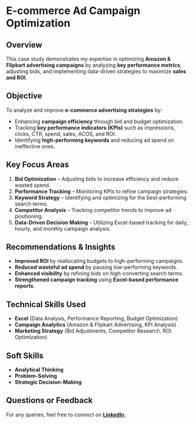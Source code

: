 # **E-commerce Ad Campaign Optimization**  

## **Overview**  
This case study demonstrates my expertise in optimizing **Amazon & Flipkart advertising campaigns** by analyzing **key performance metrics**, adjusting bids, and implementing data-driven strategies to maximize **sales and ROI**.  

## **Objective**  
To analyze and improve **e-commerce advertising strategies** by:  
- Enhancing **campaign efficiency** through bid and budget optimization.  
- Tracking **key performance indicators (KPIs)** such as impressions, clicks, CTR, spend, sales, ACOS, and ROI.  
- Identifying **high-performing keywords** and reducing ad spend on ineffective ones.  

## **Key Focus Areas**  
1. **Bid Optimization** – Adjusting bids to increase efficiency and reduce wasted spend.  
2. **Performance Tracking** – Monitoring KPIs to refine campaign strategies.  
3. **Keyword Strategy** – Identifying and optimizing for the best-performing search terms.  
4. **Competitor Analysis** – Tracking competitor trends to improve ad positioning.  
5. **Data-Driven Decision Making** – Utilizing Excel-based tracking for daily, hourly, and monthly campaign analysis.  

## **Recommendations & Insights**  
- **Improved ROI** by reallocating budgets to high-performing campaigns.  
- **Reduced wasteful ad spend** by pausing low-performing keywords.  
- **Enhanced visibility** by refining bids on high-converting search terms.  
- **Strengthened campaign tracking** using **Excel-based performance reports**.  

## **Technical Skills Used**  
- **Excel** (Data Analysis, Performance Reporting, Budget Optimization)  
- **Campaign Analytics** (Amazon & Flipkart Advertising, KPI Analysis)  
- **Marketing Strategy** (Bid Adjustments, Competitor Research, ROI Optimization)  

## **Soft Skills**  
- **Analytical Thinking**  
- **Problem-Solving**  
- **Strategic Decision-Making**  

## **Questions or Feedback**  
For any queries, feel free to connect on **[LinkedIn](https://www.linkedin.com/in/shafana-analytics/).**  

